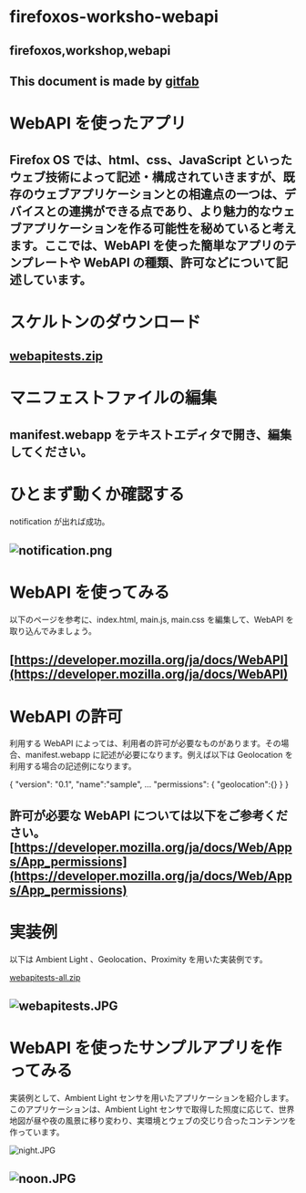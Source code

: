 # firefoxos-worksho-webapi
## firefoxos,workshop,webapi
This document is made by [gitfab](http://gitfab.org)
---
# WebAPI を使ったアプリ
Firefox OS では、html、css、JavaScript といったウェブ技術によって記述・構成されていきますが、既存のウェブアプリケーションとの相違点の一つは、デバイスとの連携ができる点であり、より魅力的なウェブアプリケーションを作る可能性を秘めていると考えます。ここでは、WebAPI を使った簡単なアプリのテンプレートや WebAPI の種類、許可などについて記述しています。
---
# スケルトンのダウンロード


[webapitests.zip](https://raw.github.com/dadaa/firefoxos-worksho-webapi/master/gitfab/resources/webapitests.zip)
---
# マニフェストファイルの編集
manifest.webapp をテキストエディタで開き、編集してください。
---
# ひとまず動くか確認する
notification が出れば成功。

![notification.png](https://raw.github.com/dadaa/firefoxos-worksho-webapi/master/gitfab/resources/notification.png)
---
# WebAPI を使ってみる
以下のページを参考に、index.html, main.js, main.css を編集して、WebAPI を取り込んでみましょう。

[https://developer.mozilla.org/ja/docs/WebAPI](https://developer.mozilla.org/ja/docs/WebAPI)
---
# WebAPI の許可
利用する WebAPI によっては、利用者の許可が必要なものがあります。その場合、manifest.webapp に記述が必要になります。例えば以下は Geolocation を利用する場合の記述例になります。

{ 
  "version": "0.1",
  "name":"sample",
...
  "permissions": {
    "geolocation":{}
  }
}


許可が必要な WebAPI については以下をご参考ください。
[https://developer.mozilla.org/ja/docs/Web/Apps/App_permissions](https://developer.mozilla.org/ja/docs/Web/Apps/App_permissions)
---
# 実装例
以下は Ambient Light 、Geolocation、Proximity を用いた実装例です。

[webapitests-all.zip](https://raw.github.com/dadaa/firefoxos-worksho-webapi/master/gitfab/resources/webapitests-all.zip)

![webapitests.JPG](https://raw.github.com/dadaa/firefoxos-worksho-webapi/master/gitfab/resources/webapitests.JPG)
---
# WebAPI を使ったサンプルアプリを作ってみる
実装例として、Ambient Light センサを用いたアプリケーションを紹介します。このアプリケーションは、Ambient Light センサで取得した照度に応じて、世界地図が昼や夜の風景に移り変わり、実環境とウェブの交じり合ったコンテンツを作っています。

![night.JPG](https://raw.github.com/dadaa/firefoxos-worksho-webapi/master/gitfab/resources/night.JPG)

![noon.JPG](https://raw.github.com/dadaa/firefoxos-worksho-webapi/master/gitfab/resources/noon.JPG)
---
